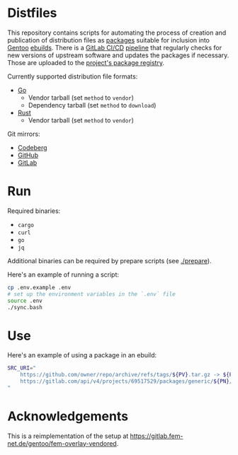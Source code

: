 # Distfiles

This repository contains scripts for automating the process of creation and publication of distribution files as [packages](https://docs.gitlab.com/user/packages/package_registry/) suitable for inclusion into [Gentoo](https://gentoo.org) [ebuilds](https://wiki.gentoo.org/wiki/Ebuild). There is a [GitLab CI/CD](https://docs.gitlab.com/ci/) [pipeline](./.gitlab-ci.yml) that regularly checks for new versions of upstream software and updates the packages if necessary. Those are uploaded to the [project's package registry](https://gitlab.com/paveloom-g/personal/gentoo/distfiles/-/packages).

Currently supported distribution file formats:

- [Go](https://golang.org)
  - Vendor tarball (set `method` to `vendor`)
  - Dependency tarball (set `method` to `download`)
- [Rust](https://www.rust-lang.org)
  - Vendor tarball (set `method` to `vendor`)

Git mirrors:
- [Codeberg](https://codeberg.org/paveloom/gentoo-distfiles)
- [GitHub](https://github.com/paveloom/gentoo-distfiles)
- [GitLab](https://gitlab.com/paveloom-g/personal/gentoo/distfiles)

# Run

Required binaries:

- `cargo`
- `curl`
- `go`
- `jq`

Additional binaries can be required by prepare scripts (see [./prepare](./prepare)).

Here's an example of running a script:

```bash
cp .env.example .env
# set up the environment variables in the `.env` file
source .env
./sync.bash
```

# Use

Here's an example of using a package in an ebuild:

```ebuild
SRC_URI="
	https://github.com/owner/repo/archive/refs/tags/${PV}.tar.gz -> ${P}.tar.gz
	https://gitlab.com/api/v4/projects/69517529/packages/generic/${PN}/${PV}/${P}-deps.tar.xz
"
```

# Acknowledgements

This is a reimplementation of the setup at https://gitlab.fem-net.de/gentoo/fem-overlay-vendored.
